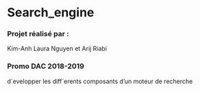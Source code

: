 # Search_engine
### Projet réalisé par :
Kim-Anh Laura Nguyen et Arij Riabi
### Promo DAC 2018-2019

d´evelopper les diff´erents composants d’un moteur de recherche

